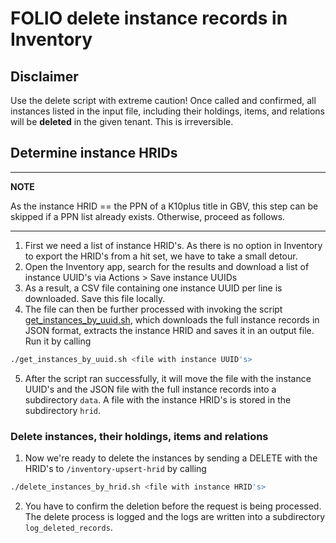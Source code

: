 # FOLIO delete instance records in Inventory

## Disclaimer

Use the delete script with extreme caution! Once called and confirmed, all instances listed in the input file, including their holdings, items, and relations will be **deleted** in the given tenant. This is irreversible.

## Determine instance HRIDs

---
**NOTE**

As the instance HRID == the PPN of a K10plus title in GBV, this step can be skipped if a PPN list already exists. Otherwise, proceed as follows.

---

1. First we need a list of instance HRID's. As there is no option in Inventory to export the HRID's from a hit set, we have to take a small detour.
2. Open the Inventory app, search for the results and download a list of instance UUID's via Actions > Save instance UUIDs
3. As a result, a CSV file containing one instance UUID per line is downloaded. Save this file locally.
4. The file can then be further processed with invoking the script [get_instances_by_uuid.sh](get_instances_by_uuid.sh), which downloads the full instance records in JSON format, extracts the instance HRID and saves it in an output file. Run it by calling

```bash
./get_instances_by_uuid.sh <file with instance UUID's>
```

5. After the script ran successfully, it will move the file with the instance UUID's and the JSON file with the full instance records into a subdirectory ```data```. A file with the instance HRID's is stored in the subdirectory ```hrid```.

### Delete instances, their holdings, items and relations

1. Now we're ready to delete the instances by sending a DELETE with the HRID's to ```/inventory-upsert-hrid``` by calling

```bash
./delete_instances_by_hrid.sh <file with instance HRID's>
```

2. You have to confirm the deletion before the request is being processed. The delete process is logged and the logs are written into a subdirectory ```log_deleted_records```.
